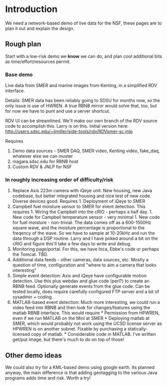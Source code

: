 # Introduction #

We need a network-based demo of live data for the NSF, these pages are to plan it out and explain the design.

## Rough plan ##

Start with a low-risk demo we **know** we can do, and plan cool additional bits as time/effort/resources permit.

### Base demo ###
Live data from SMER and marine images from Kenting, in a simplified RDV interface.

Details: SMER data has been reliably going to SDSU for months now, so the only issue is use of HWREN. A true RBNB mirror would solve that, too, but for now we have to punt and use a server shortcut.

RDV UI can be streamlined. We'll make our own branch of the RDV source code to accomplish this. Larry is on this.
Initial version here:
http://users.sdsc.edu/~ljmiller/side-tools/rdv/RDVsmer-sc.jnlp

Requires
  1. Demo data sources - SMER DAQ, SMER video, Kenting video, fake\_daq, whatever else we can muster
  1. niagara.sdsc.edu for RBNB host
  1. Custom RDV & JNLP for NSF

### In roughly increasing order of difficulty/risk ###
  1. Replace Axis 223m camera with iQeye unit. New housing, new Java codebase, but better integrated housing and nice test of new code. Diverse devices good. Requires
    1. Deployment of iQeye to SMER
  1. Campbell fuel moisture sensor to SMER for event detection. This requires
    1. Wiring the Campbell into the cRIO - perhaps a half day.
    1. New code for Campbell temperature sensor - very minimal
    1. New code for fuel moisture - non-trivial. The data comes off as a 600-1500Hz square wave, and the moisture percentage is proportional to the freqency of the wave. So we have to sample at 10-20kHz and run the data through a DSP routine. Larry and I have poked around a bit on the cRIO and figure this'll take a few days to write and debug.
  1. Monitoring page/portal. For this, we have Inca, Ebbe's code or perhaps the Tomcat. TBD.
  1. Additional data feeds - other cameras, data sources, etc. Mostly a question of time, configuration and "where to aim a camera that looks interesting"
  1. Simple event detection: Axis and iQeye have configurable motion detection. Use this plus webdav and glue code (perl?) to create an RBNB feed. Optionally generate events from the glue code. Can be tested locally, does require carefully configured FTP server and a bit of sysadmin + coding.
  1. MATLAB-based event detection: Much more interesting, we could run a video feed into RBNB and then look for changes/features using the matlab RBNB interface. This would require
    * Permission from HPWREN, even if we run MATLAB on the Mini at SMER
    * Deploying matlab at SMER, which would probably not work using the UCSD license server as HPWREN is on another subnet. Fixable by purchasing a statically-licensed copy of matlab.
    * Considerable code in MATLAB. I've written get/put image, but there's much to do on top of those!

## Other demo ideas ##
We could also try for a KML-based demo using google earth. Its planned anyway, the main difference is that adding geotagging to the various Java programs adds time and risk. Worth a try!